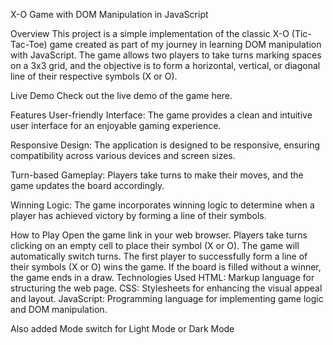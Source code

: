 
X-O Game with DOM Manipulation in JavaScript

Overview
This project is a simple implementation of the classic X-O (Tic-Tac-Toe) game created as part of my journey in learning DOM manipulation with JavaScript. The game allows two players to take turns marking spaces on a 3x3 grid, and the objective is to form a horizontal, vertical, or diagonal line of their respective symbols (X or O).

Live Demo
Check out the live demo of the game here.

Features
User-friendly Interface: The game provides a clean and intuitive user interface for an enjoyable gaming experience.

Responsive Design: The application is designed to be responsive, ensuring compatibility across various devices and screen sizes.

Turn-based Gameplay: Players take turns to make their moves, and the game updates the board accordingly.

Winning Logic: The game incorporates winning logic to determine when a player has achieved victory by forming a line of their symbols.

How to Play
Open the game link in your web browser.
Players take turns clicking on an empty cell to place their symbol (X or O).
The game will automatically switch turns.
The first player to successfully form a line of their symbols (X or O) wins the game.
If the board is filled without a winner, the game ends in a draw.
Technologies Used
HTML: Markup language for structuring the web page.
CSS: Stylesheets for enhancing the visual appeal and layout.
JavaScript: Programming language for implementing game logic and DOM manipulation.

Also added Mode switch for Light Mode or Dark Mode
